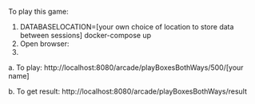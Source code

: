 To play this game:
1. DATABASELOCATION=[your own choice of location to store data between sessions] docker-compose up
2. Open browser:
3.
  a. To play: http://localhost:8080/arcade/playBoxesBothWays/500/[your name]
 
  b. To get result: http://localhost:8080/arcade/playBoxesBothWays/result
